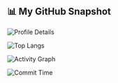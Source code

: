 ## 📊 My GitHub Snapshot

<!-- Profile details / journey -->
![Profile Details](https://github-profile-summary-cards.vercel.app/api/cards/profile-details?username=kitya-yuom81&theme=github_dark)

<!-- Most used languages -->
![Top Langs](https://github-readme-stats.vercel.app/api/top-langs/?username=kitya-yuom81&layout=compact&theme=github_dark)




<!-- Contribution activity graph -->
![Activity Graph](https://github-readme-activity-graph.vercel.app/graph?username=kitya-yuom81&theme=github-dark)


![Commit Time](https://github-profile-summary-cards.vercel.app/api/cards/productive-time?username=kitya-yuom81&theme=github_dark&utcOffset=8)
